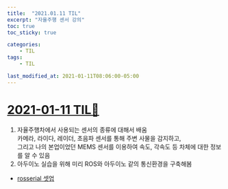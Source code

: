 ```yaml
---
title:  "2021.01.11 TIL"
excerpt: "자율주행 센서 강의"
toc: true
toc_sticky: true

categories:
    - TIL
tags:
    - TIL

last_modified_at: 2021-01-11T08:06:00-05:00
---
```


# [2021-01-11 TIL📓](https://github.com/churry75/K-Digital_Programmers/tree/main/Week_07_Sensor_application/2021_01_11_-_Day_01_Sensor_01)
1. 자율주행차에서 사용되는 센서의 종류에 대해서 배움\
카메라, 라이다, 레이더, 초음파 센서를 통해 주변 사물을 감지하고,\
그리고 나의 본업이었던 MEMS 센서를 이용하여 속도, 각속도 등 차체에 대한 정보를 알 수 있음
2. 아두이노 실습을 위해 미리 ROS와 아두이노 같의 통신환경을 구축해봄
- [rosserial 셋업](http://wiki.ros.org/rosserial_arduino/Tutorials/Arduino%20IDE%20Setup)
